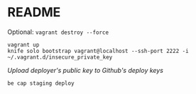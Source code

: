 # README

Optional: `vagrant destroy --force`

```
vagrant up
knife solo bootstrap vagrant@localhost --ssh-port 2222 -i ~/.vagrant.d/insecure_private_key
```

*Upload deployer's public key to Github's deploy keys*

```
be cap staging deploy
```
